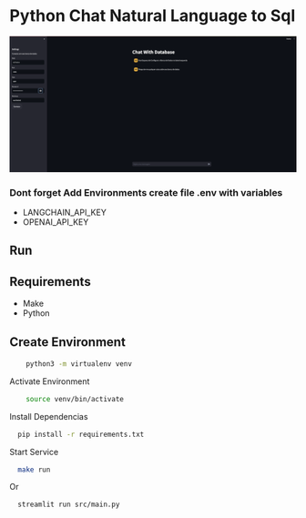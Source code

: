 # Python Chat Natural Language to Sql

![ui](ui.png)

### Dont forget Add Environments create file .env with variables
- LANGCHAIN_API_KEY
- OPENAI_API_KEY

## Run

## Requirements
- Make
- Python


## Create Environment

```bash
    python3 -m virtualenv venv
```

Activate Environment 

```bash
    source venv/bin/activate 
```
Install Dependencias

```bash
  pip install -r requirements.txt
```


Start Service

```bash
  make run
```
Or
```bash
  streamlit run src/main.py
```


